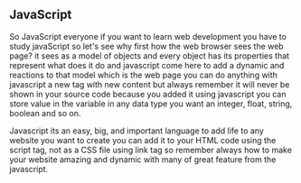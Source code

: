 ## JavaScript

So JavaScript everyone if you want to learn web development you have to study javaScript so let's see why first how the web browser sees the web page? it sees as a model of objects and every object has its properties that represent what does it do and javascript come here to add a dynamic and reactions to that model which is the web page you can do anything with javascript a new tag with new content but always remember it will never be shown in your source code because you added it using javascript you can store value in the variable in any data type you want an integer, float, string, boolean and so on.

Javascript its an easy, big, and important language to add life to any website you want to create you can add it to your HTML code using the script tag, not as a CSS file using link tag so remember always how to make your website amazing and dynamic with many of great feature from the javascript.